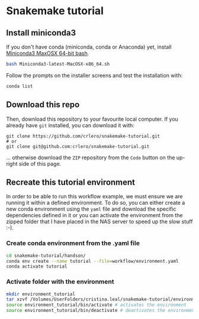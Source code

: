 # Snakemake tutorial

## Install miniconda3

If you don't have conda (miniconda, conda or Anaconda) yet, install [Miniconda3 MaxOSX 64-bit bash](https://docs.conda.io/en/latest/miniconda.html).

```bash
bash Miniconda3-latest-MacOSX-x86_64.sh
```

Follow the prompts on the installer screens and test the installation with:

```bash
conda list
```

## Download this repo

Then, download this repository to your favourite local computer. If you already have `git` installed, you can download it with:

```git
git clone https://github.com/crlero/snakemake-tutorial.git
# or
git clone git@github.com:crlero/snakemake-tutorial.git
```

... otherwise download the `ZIP` repository from the `Code` button on the up-right side of this page.

## Recreate this tutorial environment

In order to be able to run this workflow example, we must ensure we are running it within a defined environment. To do so, you can either create a new conda environment using the `yaml` file and download the specific dependencies defined in it or you can activate the environment from the zipped folder that I have placed in the NAS server to speed up the slow stuff :-).

### Create conda environment from the .yaml file

```bash
cd snakemake-tutorial/handson/
conda env create --name tutorial --file=workflow/environment.yaml
conda activate tutorial
```

### Activate folder with the environment

```bash
mkdir environment_tutorial
tar xzvf /Volumes/UserFolders/cristina.leal/snakemake-tutorial/environment_tutorial.tar.gz -C environment_tutorial
source environment_tutorial/bin/activate # activates the environment
source environment_tutorial/bin/deactivate # deactivates the environment
```
